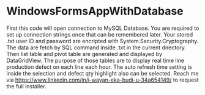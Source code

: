 # WindowsFormsAppWithDatabase
First this code will open connection to MySQL Database.
You are required to set up connection strings once that can be remembered later.
Your stored .txt user ID and password are encripted with System.Security.Cryptography.
The data are fetch by SQL command inside .txt in the current directory.
Then list table and pivot table are generated and displayed by DataGridView.
The purpose of those tables are to display real time line production defect on each line each hour.
The auto refresh time setting is inside the selection and defect qty highlight also can be selected.
Reach me via https://www.linkedin.com/in/i-wayan-eka-budi-u-34a654149/ to request the full installer.
